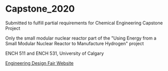 # Capstone_2020

Submitted to fulfill partial requirements for Chemical Engineering Capstone Project

Only the small modular nuclear reactor part of the "Using Energy from a Small Modular Nuclear Reactor to Manufacture Hydrogen" project

ENCH 511 and ENCH 531, University of Calgary  

<a href="https://engineeringdesignfair.ucalgary.ca/chemical/using-energy-from-a-small-modular-reactor-to-manufacture-hydrogen/" target="_top">Engineering Design Fair Website</a>

